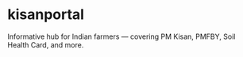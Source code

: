 # kisanportal
Informative hub for Indian farmers — covering PM Kisan, PMFBY, Soil Health Card, and more.
